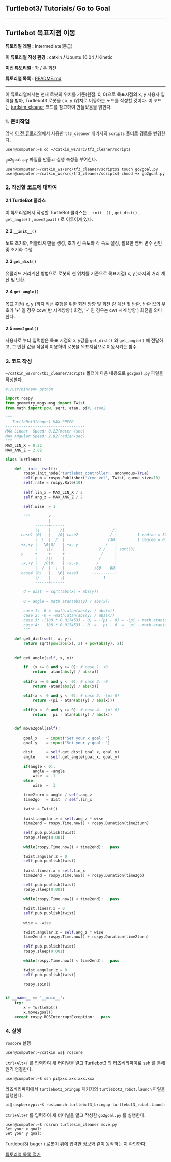 ## Turtlebot3/ Tutorials/ Go to Goal



---

## Turtlebot 목표지점 이동

**튜토리얼 레벨 :**  Intermediate(중급)

**이 튜토리얼 작성 환경 :**  catkin **/** Ubuntu 16.04 **/** Kinetic

**이전 튜토리얼 :** [좌 / 우 회전](./mv_tb3_2_RotateLeftRight.md)

**튜토리얼 목록 :** [README.md](../README.md)

------

이 튜토리얼에서는 현재 로봇의 위치를 기준(원점: 0, 0)으로 목표지점의 x, y 사용자 입력을 받아, Turtlebot3 로봇을 ( x, y )위치로 이동하는  노드를 작성할 것이다. 이 코드는 [turtlsim_cleaner](https://github.com/clebercoutof/turtlesim_cleaner) 코드를 참고하여 만들었음을 밝힌다.



### 1. 준비작업

앞서 [이 전 튜토리얼](./mv_tutle_2_RotateLeftRight.md)에서 사용한  `tf3_cleaner` 패키지의 `scripts` 폴더로 경로를 변경한다.

```
user@computer:~$ cd ~/catkin_ws/src/tf3_cleaner/scripts
```

`go2goal.py` 파일을 만들고 실행 속성을 부여한다. 

```
user@computer:~/catkin_ws/src/tf3_cleaner/scripts$ touch go2goal.py
user@computer:~/catkin_ws/src/tf3_cleaner/scripts$ chmod +x go2goal.py
```



### 2. 작성할 코드에 대하여

#### 2.1 TurtleBot 클라스

이 튜토리얼에서 작성할 TurtleBot 클라스는  `__init__()` , `get_dist()` ,  `get_angle()` ,  `move2goal()` 로 이루어져 있다.

#### 2.2 `__init__()` 

노드 초기화, 퍼블리셔 핸들 생성, 초기 선 속도와 각 속도 설정, 필요한 멤버 변수 선언 및 초기화 수행

#### 2.3 `get_dist()`

유클리드 거리계산 방법으로 로봇의 현 위치를 기준으로 목표지점( x, y )까지의 거리 계산 및 반환.

#### 2.4 `get_angle()`

목표 지점( x, y )까지 직선 주행을 위한 회전 방향 및 회전 량 계산 및 반환. 반환 값의 부호가 '+' 일 경우 ccw( 반 시계방향 ) 회전, '-' 인 경우는 cw( 시계 방향 ) 회전을 의미한다.

#### 2.5 `move2goal()`

사용자로 부터 입력받은 목표 지점의 x, y값을 `get_dist()` 와 `get_angle()` 에 전달하고, 그 반환 값을 적절히 이용하여 로봇을 목표지점으로 이동시키는 함수.



### 3. 코드 작성

`~/catkin_ws/src/tb3_cleaner/scripts` 폴더에 다음 내용으로  `go2goal.py` 파일을 작성한다.

```python
#!/usr/bin/env python

import rospy
from geometry_msgs.msg import Twist
from math import pow, sqrt, atan, pi#, atan2

"""
   TurtleBot3(buger) MAX SPEED
-----------------------------------
MAX Linear  Speed: 0.22(meter /sec)
MAX Angular Speed: 2.82(radian/sec)
"""
MAX_LIN_X = 0.22
MAX_ANG_Z = 2.82

class TurtleBot:

    def __init__(self):
        rospy.init_node('turtlebot_controller', anonymous=True)
        self.pub = rospy.Publisher('/cmd_vel', Twist, queue_size=10)
        self.rate = rospy.Rate(10)
        
        self.lin_x = MAX_LIN_X / 2
        self.ang_z = MAX_ANG_Z / 2
        
        self.wise  = 1
        
        """        x
                   |
             ------+------
             |\    |    /|                     /|
       case1 |0\   |   /0| case2              / |         1 radian = 57.2958 degree
             |  \  |  /  |                   /30|         1 degree = 0.0174533 radian
       +x,+y |   \0|0/   | +x,-y            /   |
             |    \|/    |               2 /    | sqrt(3)
       y-----+-----+-----+-----           /     |
             |    /|\    |               /      |
       -x,+y |   /0|0\   | -x,-y        /       |
             |  /  |  \  |             /60    90|
       case4 |0/   |   \0| case3      ----------+
             |/    |    \|                 1
             ------+------                            
       
        d = dist  = sqrt(abs(x) + abs(y))
        
        0 = angle = math.atan(abs(y) / abs(x))
        
        case 1:  0 =  math.atan(abs(y) / abs(x))
        case 2: -0 = -math.atan(abs(y) / abs(x))
        case 3: -(180 * 0.0174533 - 0) = -(pi - 0) = -(pi - math.atan(abs(y) / abs(x)))
        case 4:   180 * 0.0174533 - 0  =   pi - 0  =   pi - math.atan(abs(y) / abs(x))
        """ 

    def get_dist(self, x, y):
        return sqrt(pow(abs(x), 2) + pow(abs(y), 2))
        
        
    def get_angle(self, x, y):
    
        if  (x >= 0 and y >= 0): # case 1: +0
            return  atan(abs(y) / abs(x))
            
        elif(x >= 0 and y <  0): # case 2: -0
            return -atan(abs(y) / abs(x))
            
        elif(x <  0 and y <  0): # case 3: -(pi-0)
            return -(pi - atan(abs(y) / abs(x)))
            
        elif(x <  0 and y >= 0): # case 4:  (pi-0)
            return   pi - atan(abs(y) / abs(x))
        

    def move2goal(self):
    
        goal_x    = input("Set your x goal: ")
        goal_y    = input("Set your y goal: ")
        
        dist      = self.get_dist( goal_x, goal_y)
        angle     = self.get_angle(goal_x, goal_y)
        
        if(angle < 0):
            angle = -angle
            wise  = -1
        else:
            wise  =  1
                
        time2turn = angle / self.ang_z
        time2go   = dist  / self.lin_x
        
        twist = Twist()
            
        twist.angular.z = self.ang_z * wise
        time2end = rospy.Time.now() + rospy.Duration(time2turn)
        
        self.pub.publish(twist)
        rospy.sleep(0.001)
        
        while(rospy.Time.now() < time2end):   pass
    
        twist.angular.z = 0
        self.pub.publish(twist)
        
        twist.linear.x = self.lin_x
        time2end = rospy.Time.now() + rospy.Duration(time2go)
        
        self.pub.publish(twist)
        rospy.sleep(0.001)
        
        while(rospy.Time.now() < time2end):   pass
    
        twist.linear.x = 0
        self.pub.publish(twist)
        
        wise = -wise
        
        twist.angular.z = self.ang_z * wise
        time2end = rospy.Time.now() + rospy.Duration(time2turn)
        
        self.pub.publish(twist)
        rospy.sleep(0.001)
        
        while(rospy.Time.now() < time2end):   pass
    
        twist.angular.z = 0
        self.pub.publish(twist)
        
        rospy.spin()


if __name__ == '__main__':
    try:
        x = TurtleBot()
        x.move2goal()
    except rospy.ROSInterruptException:   pass
```



### 4. 실행

`roscore` 실행

```
user@computer:~/catkin_ws$ roscore
```



`Ctrl+Alt+T` 를 입력하여 새 터미널을 열고 Turtlebot3 의 라즈베리파이로 ssh 를 통해 원격 연결한다.

```
user@computer:~$ ssh pi@xxx.xxx.xxx.xxx
```



라즈베리파이에서 ```turtlebot3_bringup``` 패키지의 `turtlebot3_robot.launch` 파일을 실행한다.

```
pi@raspberrypi:~$ roslaunch turtlebot3_bringup turtlebot3_robot.launch
```



`Ctrl+Alt+T` 를 입력하여 새 터미널을 열고 작성한  `go2goal.py` 를 실행한다. 

```
user@computer:~$ rosrun turtlesim_cleaner move.py
Set your x goal:
Set your y goal: 
```

Turtlebot3( buger ) 로봇이 위에 입력한 정보와 같이 동작하는 지 확인한다.



[튜토리얼 목록 열기](../README.md)


